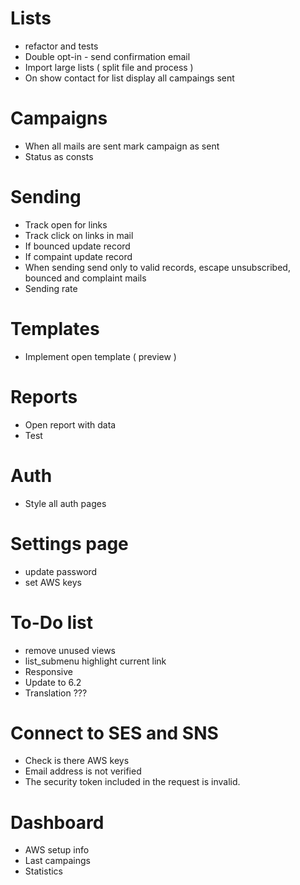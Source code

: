 # Lists
- refactor and tests
- Double opt-in  - send confirmation email
- Import large lists ( split file and process )
- On show contact for list display all campaings sent

# Campaigns
- When all mails are sent mark campaign as sent
- Status as consts

# Sending
- Track open for links
- Track click on links in mail
- If bounced update record
- If compaint update record
- When sending send only to valid records, escape unsubscribed, bounced and complaint mails
- Sending rate

# Templates
- Implement open template ( preview )

# Reports
- Open report with data
- Test

# Auth
- Style all auth pages

# Settings page
- update password
- set AWS keys

# To-Do list
- remove unused views
- list_submenu highlight current link
- Responsive
- Update to 6.2
- Translation ???

# Connect to SES and SNS
- Check is there AWS keys
- Email address is not verified
- The security token included in the request is invalid.

# Dashboard
- AWS setup info
- Last campaings
- Statistics